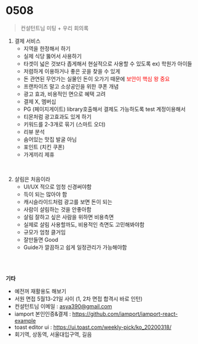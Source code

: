 <h1>0508</h1>

> 컨설턴트님 미팅 + 우리 회의록



1. 결제 서비스
   * 지역을 한정해서 하기
   * 실제 식당 뚫어서 사용하기
   * 타겟이 넓은 것보다 좁게해서 현실적으로 사용할 수 있도록 ex) 학원가 아이들
   * 저렴하게 이용하거나 좋은 곳을 찾을 수 있게
   * 돈 관연된 무언가는 실물인 돈이 오가기 때문에 <span style="color:red">보안이 핵심 왕 중요</span>
   * 프랜차이즈 말고 소상공인을 위한 쿠폰 개념
   * 광고 효과, 비용적인 면으로 혜택 고려
   * 결제 X, 멤버십
   * PG (페이지게이트) library호출해서 결제도 가능하도록 test 계정이용해서
   * 티몬처럼 광고효과도 있게 하기
   * 키워드를 2-3개로 묶기 (스마트 오더)
   * 리뷰 분석
   * 숨어있는 맛집 발굴 아님
   * 포인트 (치킨 쿠폰)
   * 가게끼리 제휴

<br/>

2. 살림은 처음이라
   * UI/UX 적으로 엄청 신경써야함
   * 득이 되는 많아야 함
   * 캐시슬라이드처럼 광고를 보면 돈이 되는
   * 사람이 살림하는 것을 안좋아함
   * 살림 잘하고 싶은 사람을 위하면 비용측면
   * 실제로 살림 사용할까도, 비용적인 측면도 고민해봐야함
   * 규모가 엄청 클거임
   * 잘만들면 Good
   * Guide가 깔끔하고 쉽게 일정관리가 가능해야함

<br/><br/>

**기타**

* 예전꺼 재활용도 해보기
* 서원 면접 5월13-21일 사이 (1, 2차 면접 합격시 바로 인턴)
* 컨설턴트님 이메일 : [asya390@gmail.com](mailto:asya390@gmail.com)
* iamport 본인인증&결제 : https://github.com/iamport/iamport-react-example
* toast editor ui : https://ui.toast.com/weekly-pick/ko_20200318/
* 회기역, 상동역, 서울대입구역, 길음

